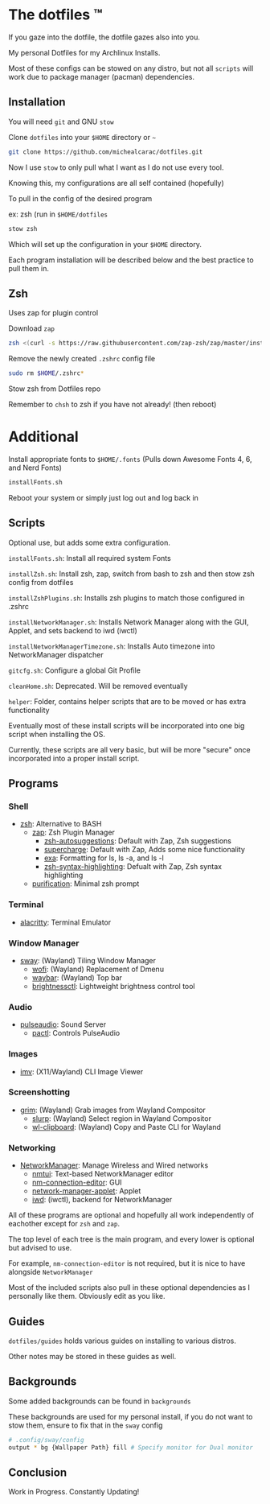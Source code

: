 # The dotfiles :tm:

If you gaze into the dotfile, the dotfile gazes also into you.

My personal Dotfiles for my Archlinux Installs. 

Most of these configs can be stowed on any distro, but not all `scripts` will work due to package manager (pacman) dependencies.

## Installation

You will need `git` and GNU `stow`

Clone `dotfiles` into your `$HOME` directory or `~`

```bash
git clone https://github.com/michealcarac/dotfiles.git
```

Now I use `stow` to only pull what I want as I do not use every tool.

Knowing this, my configurations are all self contained (hopefully)

To pull in the config of the desired program 

ex: zsh (run in `$HOME/dotfiles`

```bash
stow zsh 
```

Which will set up the configuration in your `$HOME` directory.

Each program installation will be described below and the best practice to pull them in.

## Zsh

Uses zap for plugin control

Download `zap`

```bash
zsh <(curl -s https://raw.githubusercontent.com/zap-zsh/zap/master/install.zsh) --branch release-v1
```

Remove the newly created `.zshrc` config file

```bash
sudo rm $HOME/.zshrc*
```

Stow zsh from Dotfiles repo

Remember to `chsh` to zsh if you have not already! (then reboot)

# Additional 

Install appropriate fonts to `$HOME/.fonts` (Pulls down Awesome Fonts 4, 6, and Nerd Fonts)

```bash
installFonts.sh
```

Reboot your system or simply just log out and log back in

## Scripts

Optional use, but adds some extra configuration.

`installFonts.sh`: Install all required system Fonts

`installZsh.sh`: Install zsh, zap, switch from bash to zsh and then stow zsh config from dotfiles 

`installZshPlugins.sh`: Installs zsh plugins to match those configured in .zshrc

`installNetworkManager.sh`: Installs Network Manager along with the GUI, Applet, and sets backend to iwd (iwctl)

`installNetworkManagerTimezone.sh`: Installs Auto timezone into NetworkManager dispatcher

`gitcfg.sh`: Configure a global Git Profile

`cleanHome.sh`: Deprecated. Will be removed eventually

`helper`: Folder, contains helper scripts that are to be moved or has extra functionality

Eventually most of these install scripts will be incorporated into one big script when installing the OS.

Currently, these scripts are all very basic, but will be more "secure" once incorporated into a proper install script. 

## Programs

### Shell
* [zsh](https://github.com/zsh-users/zsh): Alternative to BASH
    * [zap](https://github.com/zap-zsh/zap): Zsh Plugin Manager
        * [zsh-autosuggestions](https://github.com/zsh-users/zsh-autosuggestions): Default with Zap, Zsh suggestions
        * [supercharge](https://github.com/zap-zsh/supercharge): Default with Zap, Adds some nice functionality
        * [exa](https://github.com/zap-zsh/exa): Formatting for ls, ls -a, and ls -l 
        * [zsh-syntax-highlighting](https://github.com/zsh-users/zsh-syntax-highlighting): Defualt with Zap, Zsh syntax highlighting
    * [purification](https://github.com/Phantas0s/purification): Minimal zsh prompt	

### Terminal
* [alacritty](https://github.com/alacritty/alacritty): Terminal Emulator

### Window Manager
* [sway](https://github.com/swaywm/sway): (Wayland) Tiling Window Manager
    * [wofi](https://man.archlinux.org/man/wofi.1.en): (Wayland) Replacement of Dmenu
    * [waybar](https://github.com/Alexays/Waybar): (Wayland) Top bar
    * [brightnessctl](https://archlinux.org/packages/community/x86_64/brightnessctl/): Lightweight brightness control tool 

### Audio
* [pulseaudio](https://wiki.archlinux.org/title/PulseAudio): Sound Server
    * [pactl](https://man.archlinux.org/man/pactl.1.en): Controls PulseAudio

### Images
* [imv](https://sr.ht/~exec64/imv/): (X11/Wayland) CLI Image Viewer

### Screenshotting
* [grim](https://man.archlinux.org/man/grim.1): (Wayland) Grab images from Wayland Compositor
    * [slurp](https://man.archlinux.org/man/slurp.1.en): (Wayland) Select region in Wayland Compositor
    * [wl-clipboard](https://man.archlinux.org/man/wl-copy.1): (Wayland) Copy and Paste CLI for Wayland 

### Networking
* [NetworkManager](https://wiki.archlinux.org/title/NetworkManager): Manage Wireless and Wired networks
    * [nmtui](https://man.archlinux.org/man/nmtui.1): Text-based NetworkManager editor
    * [nm-connection-editor](https://archlinux.org/packages/extra/x86_64/nm-connection-editor/): GUI
    * [network-manager-applet](https://archlinux.org/packages/extra/x86_64/network-manager-applet/): Applet
    * [iwd](https://wiki.archlinux.org/title/Iwd): (iwctl), backend for NetworkManager

All of these programs are optional and hopefully all work independently of eachother except for `zsh` and `zap`.

The top level of each tree is the main program, and every lower is optional but advised to use.

For example, `nm-connection-editor` is not required, but it is nice to have alongside `NetworkManager` 

Most of the included scripts also pull in these optional dependencies as I personally like them. Obviously edit as you like.

## Guides

`dotfiles/guides` holds various guides on installing to various distros. 
 
Other notes may be stored in these guides as well.

## Backgrounds

Some added backgrounds can be found in `backgrounds` 

These backgrounds are used for my personal install, if you do not want to stow them, ensure to fix that in the `sway` config

```bash
# .config/sway/config
output * bg {Wallpaper Path} fill # Specify monitor for Dual monitor
```

## Conclusion

Work in Progress.
Constantly Updating!

